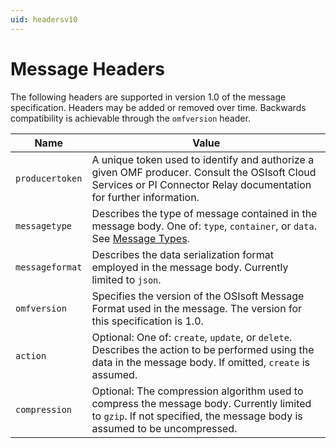 ```yaml
---
uid: headersv10
---
```



# Message Headers

The following headers are supported in version 1.0 of the message specification. Headers may 
be added or removed over time. Backwards compatibility is achievable through the `omfversion` header. 


| Name | Value |
| --- | --- |
| `producertoken` | A unique token used to identify and authorize a given OMF producer. Consult the OSIsoft Cloud Services or PI Connector Relay documentation for further information. |
| `messagetype` | Describes the type of message contained in the message body. One of: `type`, `container`, or `data`. See [Message Types](xref:messageTypesv10). |
| `messageformat` | Describes the data serialization format employed in the message body. Currently limited to `json`. |
| `omfversion` | Specifies the version of the OSIsoft Message Format used in the message. The version for this specification is 1.0. |
| `action` | Optional: One of: `create`, `update`, or `delete`. Describes the action to be performed using the data in the message body. If omitted, `create` is assumed. |
| `compression` | Optional: The compression algorithm used to compress the message body. Currently limited to `gzip`. If not specified, the message body is assumed to be uncompressed. |
